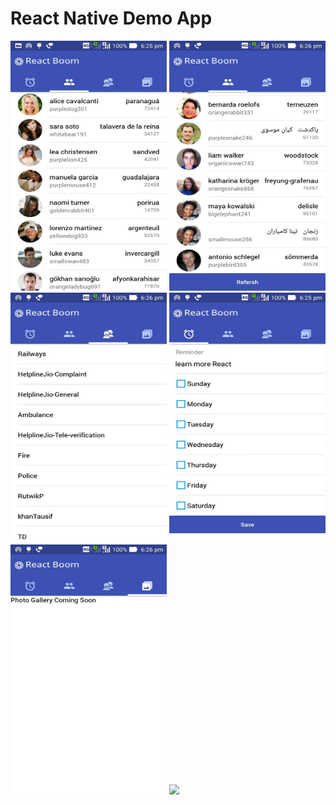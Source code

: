 # React Native Demo App

<img src="https://github.com/shamsher31/reactNativeApp/blob/master/Screenshots/users.jpg" width="250" height="400">
<img src="https://github.com/shamsher31/reactNativeApp/blob/master/Screenshots/users-refresh.jpg" width="250" height="400">
<img src="https://github.com/shamsher31/reactNativeApp/blob/master/Screenshots/native-contacts.jpg" width="250" height="400">
<img src="https://github.com/shamsher31/reactNativeApp/blob/master/Screenshots/reminder.jpg" width="250" height="400">
<img src="https://github.com/shamsher31/reactNativeApp/blob/master/Screenshots/photos.jpg" width="250" height="400">
<img src="https://github.com/shamsher31/reactNativeApp/blob/master/Screenshots/react-native-contact.jpg">